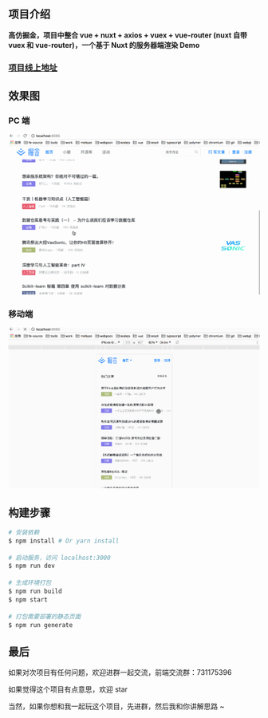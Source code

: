 ## 项目介绍

**高仿掘金，项目中整合 vue + nuxt + axios + vuex + vue-router (nuxt 自带 vuex 和 vue-router)，一个基于 Nuxt 的服务器端渲染 Demo**

### [项目线上地址](http://118.25.109.133:82/)

## 效果图

### PC 端

![](https://raw.githubusercontent.com/xuqiang521/xuqiang521.github.io/master/images/blog/nuxt/pc.gif)

### 移动端

![](https://raw.githubusercontent.com/xuqiang521/xuqiang521.github.io/master/images/blog/nuxt/mobile.gif)

## 构建步骤

``` bash
# 安装依赖
$ npm install # Or yarn install

# 启动服务，访问 localhost:3000
$ npm run dev

# 生成环境打包
$ npm run build
$ npm start

# 打包需要部署的静态页面
$ npm run generate
```

## 最后

如果对次项目有任何问题，欢迎进群一起交流，前端交流群：731175396

如果觉得这个项目有点意思，欢迎 star

当然，如果你想和我一起玩这个项目，先进群，然后我和你讲解思路 ~
